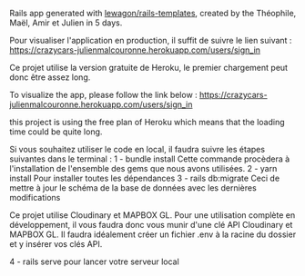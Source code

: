 Rails app generated with [lewagon/rails-templates](https://github.com/lewagon/rails-templates), created by the Théophile, Maël, Amir et Julien in 5 days. 

Pour visualiser l'application en production, il suffit de suivre le lien suivant : 
https://crazycars-julienmalcouronne.herokuapp.com/users/sign_in

Ce projet utilise la version gratuite de Heroku, le premier chargement peut donc être assez long. 

To visualize the app, please follow the link below : 
https://crazycars-julienmalcouronne.herokuapp.com/users/sign_in

this project is using the free plan of Heroku which means that the loading time could be quite long. 

Si vous souhaitez utiliser le code en local, il faudra suivre les étapes suivantes dans le terminal : 
1 - bundle install          Cette commande procèdera à l'installation de l'ensemble des gems que nous avons utilisées. 
2 - yarn install            Pour installer toutes les dépendances 
3 - rails db:migrate        Ceci de mettre à jour le schéma de la base de données avec les dernières modifications

Ce projet utilise Cloudinary et MAPBOX GL. Pour une utilisation complète en développement, il vous faudra donc vous munir d'une clé API Cloudinary et MAPBOX GL. 
Il faudra idéalement créer un fichier .env à la racine du dossier et y insérer vos clés API. 

4 - rails serve             pour lancer votre serveur local

